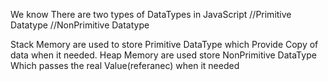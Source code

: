 We know There are two types of DataTypes in JavaScript 
//Primitive Datatype
//NonPrimitive Datatype


Stack Memory are used to store Primitive DataType  which Provide Copy of data when it needed.
Heap Memory are used store NonPrimitive DataType Which passes the real Value(referanec) when it needed